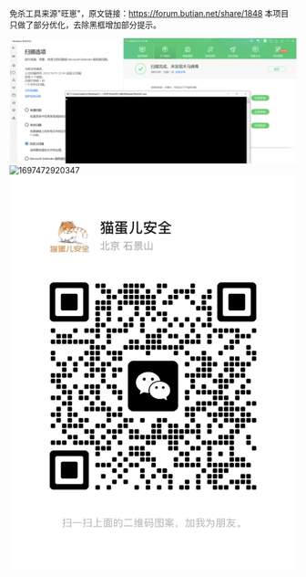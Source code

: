 免杀工具来源"旺崽"，原文链接：https://forum.butian.net/share/1848
本项目只做了部分优化，去除黑框增加部分提示。

![1697471775027](image/README/1697471775027.png)![1697472920347](image/README/1697472920347.png)![1697472591800](image/README/1697472591800.png)
